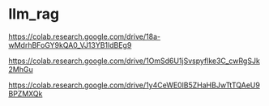 # llm_rag


https://colab.research.google.com/drive/18a-wMdrhBFoGY9kQA0_VJ13YB1ldBEg9


https://colab.research.google.com/drive/1OmSd6U1jSvspyflke3C_cwRgSJk2MhGu


https://colab.research.google.com/drive/1y4CeWE0lB5ZHaHBJwTtTQAeU9BPZMXQk
